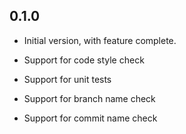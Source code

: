 ## 0.1.0

- Initial version, with feature complete.

- Support for code style check

- Support for unit tests

- Support for branch name check

- Support for commit name check

